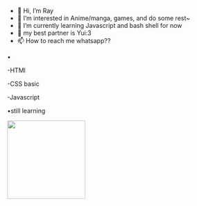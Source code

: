 - 👋 Hi, I’m Ray
- 👀 I’m interested in Anime/manga, games, and do some rest~
- 🌱 I’m currently learning Javascript and bash shell for now
- 💞️ my best partner is Yui:3
- 📫 How to reach me whatsapp??

<!---
NeedMeh/NeedMeh is a ✨ special ✨ repository because its `README.md` (this file) appears on your GitHub profile.
You can click the Preview link to take a look at your changes.
--->

•

-HTMl

-CSS basic

-Javascript

•still learning




<img height="180em" src="https://github-readme-stats.vercel.app/api?username=Ray&show_icons=true&hide_border=true&&count_private=true&include_all_commits=true" />
